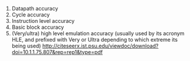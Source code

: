 
1) Datapath accuracy
2) Cycle accuracy
3) Instruction level accuracy
4) Basic block accuracy
5) (Very/ultra) high level emulation accuracy (usually used by its acronym HLE, and prefixed
with Very or Ultra depending to which extreme its being used)
http://citeseerx.ist.psu.edu/viewdoc/download?doi=10.1.1.75.807&rep=rep1&type=pdf
